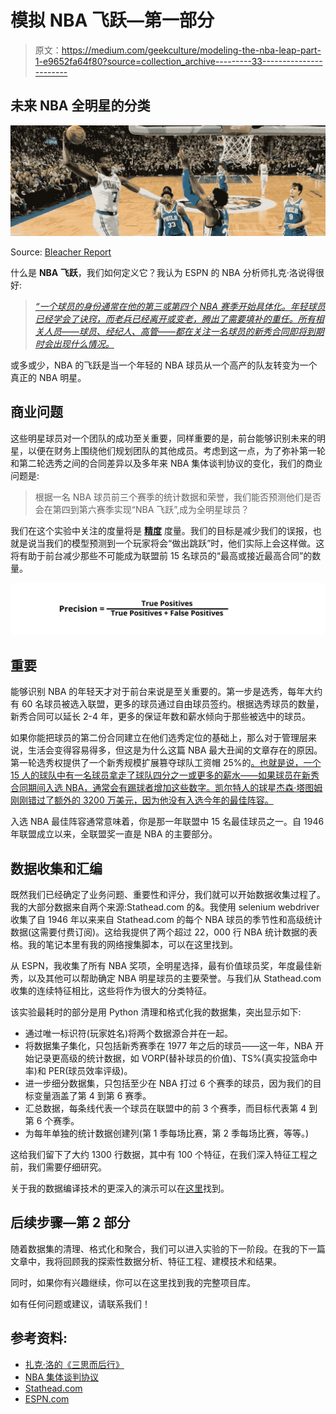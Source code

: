 # 模拟 NBA 飞跃—第一部分

> 原文：<https://medium.com/geekculture/modeling-the-nba-leap-part-1-e9652fa64f80?source=collection_archive---------33----------------------->

## 未来 NBA 全明星的分类

![](img/6de0030c6e49c1a3a29da27bbf7322ba.png)

Source: [Bleacher Report](https://www.youtube.com/watch?v=a9P76mdeGqE)

什么是 **NBA 飞跃**，我们如何定义它？我认为 ESPN 的 NBA 分析师扎克·洛说得很好:

> [*“一个球员的身份通常在他的第三或第四个 NBA 赛季开始具体化。年轻球员已经学会了诀窍，而老兵已经离开或变老，腾出了需要填补的重任。所有相关人员——球员、经纪人、高管——都在关注一名球员的新秀合同即将到期时会出现什么情况。*](https://grantland.com/features/the-young-nba-players-looking-make-leap-greatness/)

或多或少，NBA 的飞跃是当一个年轻的 NBA 球员从一个高产的队友转变为一个真正的 NBA 明星。

## 商业问题

这些明星球员对一个团队的成功至关重要，同样重要的是，前台能够识别未来的明星，以便在财务上围绕他们规划团队的其他成员。考虑到这一点，为了弥补第一轮和第二轮选秀之间的合同差异以及多年来 NBA 集体谈判协议的变化，我们的商业问题是:

> 根据一名 NBA 球员前三个赛季的统计数据和荣誉，我们能否预测他们是否会在第四到第六赛季实现“NBA 飞跃”,成为全明星球员？

我们在这个实验中关注的度量将是 [**精度**](https://en.wikipedia.org/wiki/Precision_and_recall) 度量。我们的目标是减少我们的误报，也就是说当我们的模型预测到一个玩家将会“做出跳跃”时，他们实际上会这样做。这将有助于前台减少那些不可能成为联盟前 15 名球员的“最高或接近最高合同”的数量。

![](img/c6139b768744c00b809a4324a3f251aa.png)

## 重要

能够识别 NBA 的年轻天才对于前台来说是至关重要的。第一步是选秀，每年大约有 60 名球员被选入联盟，更多的球员通过自由球员签约。根据选秀球员的数量，新秀合同可以延长 2-4 年，更多的保证年数和薪水倾向于那些被选中的球员。

如果你能把球员的第二份合同建立在他们选秀定位的基础上，那么对于管理层来说，生活会变得容易得多，但这是为什么这篇 NBA 最大丑闻的文章存在的原因。第一轮选秀权提供了一个新秀规模扩展篡夺球队工资帽 25%的[。也就是说，一个 15 人的球队中有一名球员拿走了球队四分之一或更多的薪水——如果球员在新秀合同期间入选 NBA，通常会有踢球者增加这些数字。凯尔特人的球星杰森·塔图姆刚刚错过了额外的 3200 万美元，因为他没有入选今年的最佳阵容。](https://cbabreakdown.com/contract-types#:~:text=A%20%E2%80%9CDesignated%20Rookie%20Scale%20Player,his%20Rookie%20Scale%20Contract%20ends.)

入选 NBA 最佳阵容通常意味着，你是那一年联盟中 15 名最佳球员之一。自 1946 年联盟成立以来，全联盟奖一直是 NBA 的主要部分。

## 数据收集和汇编

既然我们已经确定了业务问题、重要性和评分，我们就可以开始数据收集过程了。我的大部分数据来自两个来源:Stathead.com 的&。我使用 selenium webdriver 收集了自 1946 年以来来自 Stathead.com 的每个 NBA 球员的季节性和高级统计数据(这需要付费订阅)。这给我提供了两个超过 22，000 行 NBA 统计数据的表格。我的笔记本里有我的网络搜集脚本，可以在这里找到。

从 ESPN，我收集了所有 NBA 奖项，全明星选择，最有价值球员奖，年度最佳新秀，以及其他可以帮助确定 NBA 明星球员的主要荣誉。与我们从 Stathead.com 收集的连续特征相比，这些将作为很大的分类特征。

该实验最耗时的部分是用 Python 清理和格式化我的数据集，突出显示如下:

*   通过唯一标识符(玩家姓名)将两个数据源合并在一起。
*   将数据集子集化，只包括新秀赛季在 1977 年之后的球员——这一年，NBA 开始记录更高级的统计数据，如 VORP(替补球员的价值)、TS%(真实投篮命中率)和 PER(球员效率评级)。
*   进一步细分数据集，只包括至少在 NBA 打过 6 个赛季的球员，因为我们的目标变量涵盖了第 4 到第 6 赛季。
*   汇总数据，每条线代表一个球员在联盟中的前 3 个赛季，而目标代表第 4 到第 6 个赛季。
*   为每年单独的统计数据创建列(第 1 季每场比赛，第 2 季每场比赛，等等。)

这给我们留下了大约 1300 行数据，其中有 100 个特征，在我们深入特征工程之前，我们需要仔细研究。

关于我的数据编译技术的更深入的演示可以在[这里](https://github.com/rylewww/Modeling-The-NBA-Leap/tree/main/Notebooks)找到。

## 后续步骤—第 2 部分

随着数据集的清理、格式化和聚合，我们可以进入实验的下一阶段。在我的下一篇文章中，我将回顾我的探索性数据分析、特征工程、建模技术和结果。

同时，如果你有兴趣继续，你可以在这里找到我的完整项目库。

如有任何问题或建议，请联系我们！

## 参考资料:

*   [扎克·洛的《三思而后行》](https://grantland.com/features/the-young-nba-players-looking-make-leap-greatness/)
*   [NBA 集体谈判协议](https://cbabreakdown.com/contract-types#:~:text=A%20%E2%80%9CDesignated%20Rookie%20Scale%20Player,his%20Rookie%20Scale%20Contract%20ends.)
*   [Stathead.com](https://stathead.com/basketball/)
*   [ESPN.com](http://ESPN.com)